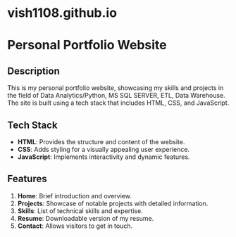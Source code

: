 # vish1108.github.io
# Personal Portfolio Website

## Description

This is my personal portfolio website, showcasing my skills and projects in the field of Data Analytics/Python, MS SQL SERVER, ETL, Data Warehouse. The site is built using a tech stack that includes HTML, CSS, and JavaScript.

## Tech Stack

- **HTML**: Provides the structure and content of the website.
- **CSS**: Adds styling for a visually appealing user experience.
- **JavaScript**: Implements interactivity and dynamic features.

## Features

1. **Home**: Brief introduction and overview.
2. **Projects**: Showcase of notable projects with detailed information.
3. **Skills**: List of technical skills and expertise.
4. **Resume**: Downloadable version of my resume.
5. **Contact**: Allows visitors to get in touch.
